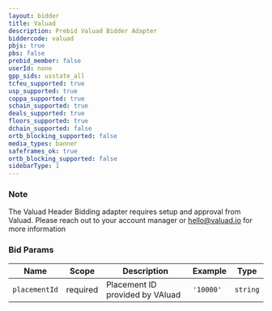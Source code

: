 ```yaml
---
layout: bidder
title: Valuad
description: Prebid Valuad Bidder Adapter
biddercode: valuad
pbjs: true
pbs: false
prebid_member: false
userId: none
gpp_sids: usstate_all
tcfeu_supported: true
usp_supported: true
coppa_supported: true
schain_supported: true
deals_supported: true
floors_supported: true
dchain_supported: false
ortb_blocking_supported: false
media_types: banner
safeframes_ok: true
ortb_blocking_supported: false
sidebarType: 1
---
```


### Note

The Valuad Header Bidding adapter requires setup and approval from Valuad. 
Please reach out to your account manager or <hello@valuad.io> for more information

### Bid Params

| Name          | Scope    | Description                    | Example    | Type      |
|---------------|----------|--------------------------------|------------|-----------|
| `placementId` | required | Placement ID provided by VAluad | `'10000'`  | `string`  |
